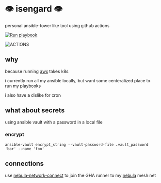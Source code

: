 # :eye: isengard :eye:
personal ansible-tower like tool using github actions

[![Run playbook](https://github.com/rssnyder/isengard/actions/workflows/run_playbook.yml/badge.svg)](https://github.com/rssnyder/isengard/actions/workflows/run_playbook.yml)

![ACTIONS](https://user-images.githubusercontent.com/7338312/118890029-9dc50380-b8c3-11eb-81d7-131dc2f6687e.png)

## why

because running [awx](https://github.com/ansible/awx/) takes k8s

i currently run all my ansible locally, but want some centeralized place to run my playbooks

i also have a dislike for cron

## what about secrets

using ansible vault with a password in a local file

### encrypt

```
ansible-vault encrypt_string --vault-password-file .vault_password 'bar' --name 'foo'
```

## connections

use [nebula-network-connect](https://github.com/marketplace/actions/nebula-network-connect) to join the GHA runner to my [nebula](https://github.com/slackhq/nebula) mesh net

